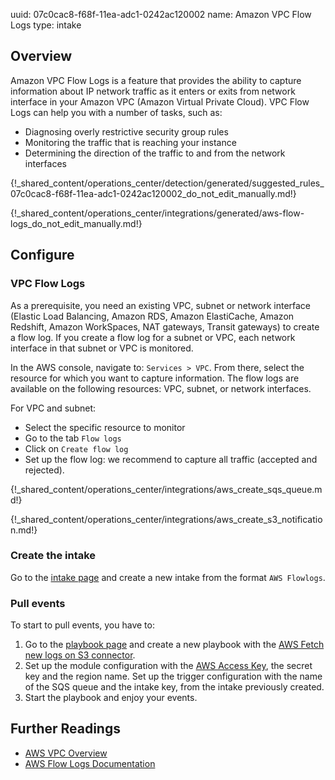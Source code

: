 uuid: 07c0cac8-f68f-11ea-adc1-0242ac120002
name: Amazon VPC Flow Logs
type: intake

## Overview
Amazon VPC Flow Logs is a feature that provides the ability to capture information about IP network traffic as it enters or exits from network interface in your Amazon VPC (Amazon Virtual Private Cloud). VPC Flow Logs can help you with a number of tasks, such as:

- Diagnosing overly restrictive security group rules
- Monitoring the traffic that is reaching your instance
- Determining the direction of the traffic to and from the network interfaces

{!_shared_content/operations_center/detection/generated/suggested_rules_07c0cac8-f68f-11ea-adc1-0242ac120002_do_not_edit_manually.md!}

{!_shared_content/operations_center/integrations/generated/aws-flow-logs_do_not_edit_manually.md!}

## Configure

### VPC Flow Logs

As a prerequisite, you need an existing VPC, subnet or network interface (Elastic Load Balancing, Amazon RDS, Amazon ElastiCache, Amazon Redshift, Amazon WorkSpaces, NAT gateways, Transit gateways) to create a flow log. If you create a flow log for a subnet or VPC, each network interface in that subnet or VPC is monitored.

In the AWS console, navigate to: `Services > VPC`. From there, select the resource for which you want to capture information. The flow logs are available on the following resources: VPC, subnet, or network interfaces.

For VPC and subnet:

- Select the specific resource to monitor
- Go to the tab `Flow logs`
- Click on `Create flow log`
- Set up the flow log: we recommend to capture all traffic (accepted and rejected).

{!_shared_content/operations_center/integrations/aws_create_sqs_queue.md!}

{!_shared_content/operations_center/integrations/aws_create_s3_notification.md!}

### Create the intake

Go to the [intake page](https://app.sekoia.io/operations/intakes) and create a new intake from the format `AWS Flowlogs`.

### Pull events

To start to pull events, you have to: 

1. Go to the [playbook page](https://app.sekoia.io/operations/playbooks) and create a new playbook with the [AWS Fetch new logs on S3 connector](../../../../automate/library/aws.md#fetch-new-logs-on-s3).
2. Set up the module configuration with the [AWS Access Key](https://docs.aws.amazon.com/IAM/latest/UserGuide/id_credentials_access-keys.html), the secret key and the region name. Set up the trigger configuration with the name of the SQS queue and the intake key, from the intake previously created.
3. Start the playbook and enjoy your events.


## Further Readings
- [AWS VPC Overview](https://aws.amazon.com/vpc/)
- [AWS Flow Logs Documentation](https://docs.aws.amazon.com/vpc/latest/userguide/flow-logs.html)
